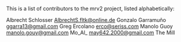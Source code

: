 This is a list of contributors to the mrv2 project, listed alphabetically:

Albrecht Schlosser <AlbrechtS.fltk@online.de>
Gonzalo Garramuño <ggarra13@gmail.com>
Greg Ercolano <erco@seriss.com>
Manolo Guoy <manolo.gouy@gmail.com>
Mo_Al_ <may642.2000@gmail.com>
The Mill
